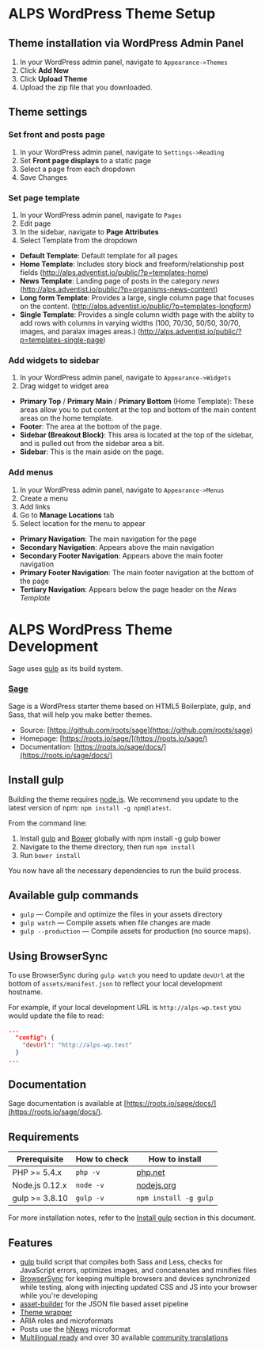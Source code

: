 # ALPS WordPress Theme Setup


## Theme installation via WordPress Admin Panel

1. In your WordPress admin panel, navigate to `Appearance->Themes`
2. Click **Add New**
3. Click **Upload Theme**
4. Upload the zip file that you downloaded.


## Theme settings

### Set front and posts page

1. In your WordPress admin panel, navigate to `Settings->Reading`
2. Set **Front page displays** to a static page
3. Select a page from each dropdown
4. Save Changes

### Set page template

1. In your WordPress admin panel, navigate to `Pages`
2. Edit page
3. In the sidebar, navigate to **Page Attributes**
4. Select Template from the dropdown
  * **Default Template**: Default template for all pages
  * **Home Template**: Includes story block and freeform/relationship post fields (http://alps.adventist.io/public/?p=templates-home)
  * **News Template**: Landing page of posts in the category *news* (http://alps.adventist.io/public/?p=organisms-news-content)
  * **Long form Template**: Provides a large, single column page that focuses on the content. (http://alps.adventist.io/public/?p=templates-longform)
  * **Single Template**: Provides a single column width page with the ablity to add rows with columns in varying widths (100, 70/30, 50/50, 30/70, images, and paralax images areas.) (http://alps.adventist.io/public/?p=templates-single-page)

### Add widgets to sidebar

1. In your WordPress admin panel, navigate to `Appearance->Widgets`
2. Drag widget to widget area
  * **Primary Top** / **Primary Main** / **Primary Bottom** (Home Template): These areas allow you to put content at the top and bottom of the main content areas on the home template.
  * **Footer**: The area at the bottom of the page.
  * **Sidebar (Breakout Block)**: This area is located at the top of the sidebar, and is pulled out from the sidebar area a bit.
  * **Sidebar**: This is the main aside on the page.


### Add menus

1. In your WordPress admin panel, navigate to `Appearance->Menus`
2. Create a menu
3. Add links
4. Go to **Manage Locations** tab
5. Select location for the menu to appear
  * **Primary Navigation**: The main navigation for the page
  * **Secondary Navigation**: Appears above the main navigation
  * **Secondary Footer Navigation**: Appears above the main footer navigation
  * **Primary Footer Navigation**: The main footer navigation at the bottom of the page
  * **Tertiary Navigation**: Appears below the page header on the *News Template*



# ALPS WordPress Theme Development

Sage uses [gulp](http://gulpjs.com/) as its build system.

### [Sage](https://roots.io/sage/)

Sage is a WordPress starter theme based on HTML5 Boilerplate, gulp, and Sass, that will help you make better themes.

* Source: [https://github.com/roots/sage](https://github.com/roots/sage)
* Homepage: [https://roots.io/sage/](https://roots.io/sage/)
* Documentation: [https://roots.io/sage/docs/](https://roots.io/sage/docs/)

## Install gulp

Building the theme requires [node.js](http://nodejs.org/download/). We recommend you update to the latest version of npm: `npm install -g npm@latest`.

From the command line:

1. Install [gulp](http://gulpjs.com) and [Bower](https://bower.io/) globally with npm install -g gulp bower
2. Navigate to the theme directory, then run `npm install`
3. Run `bower install`

You now have all the necessary dependencies to run the build process.

## Available gulp commands

* `gulp` — Compile and optimize the files in your assets directory
* `gulp watch` — Compile assets when file changes are made
* `gulp --production` — Compile assets for production (no source maps).

## Using BrowserSync

To use BrowserSync during `gulp watch` you need to update `devUrl` at the bottom of `assets/manifest.json` to reflect your local development hostname.

For example, if your local development URL is `http://alps-wp.test` you would update the file to read:
```json
...
  "config": {
    "devUrl": "http://alps-wp.test"
  }
...
```


## Documentation

Sage documentation is available at [https://roots.io/sage/docs/](https://roots.io/sage/docs/).


## Requirements

| Prerequisite    | How to check | How to install
| --------------- | ------------ | ------------- |
| PHP >= 5.4.x    | `php -v`     | [php.net](http://php.net/manual/en/install.php) |
| Node.js 0.12.x  | `node -v`    | [nodejs.org](http://nodejs.org/) |
| gulp >= 3.8.10  | `gulp -v`    | `npm install -g gulp` |

For more installation notes, refer to the [Install gulp](#install-gulp) section in this document.


## Features

* [gulp](http://gulpjs.com/) build script that compiles both Sass and Less, checks for JavaScript errors, optimizes images, and concatenates and minifies files
* [BrowserSync](http://www.browsersync.io/) for keeping multiple browsers and devices synchronized while testing, along with injecting updated CSS and JS into your browser while you're developing
* [asset-builder](https://github.com/austinpray/asset-builder) for the JSON file based asset pipeline
* [Theme wrapper](https://roots.io/sage/docs/theme-wrapper/)
* ARIA roles and microformats
* Posts use the [hNews](http://microformats.org/wiki/hnews) microformat
* [Multilingual ready](https://roots.io/wpml/) and over 30 available [community translations](https://github.com/roots/sage-translations)
